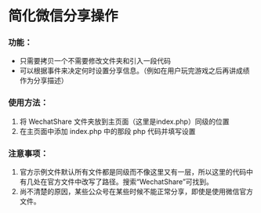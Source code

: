 # 简化微信分享操作

### 功能：
* 只需要拷贝一个不需要修改文件夹和引入一段代码
* 可以根据事件来决定何时设置分享信息。（例如在用户玩完游戏之后再讲成绩作为分享描述）

### 使用方法：
1. 将 WechatShare 文件夹放到主页面（这里是index.php）同级的位置
2. 在主页面中添加 index.php 中的那段 php 代码并填写设置

### 注意事项：
1. 官方示例文件默认所有文件都是同级而不像这里又有一层，所以这里的代码中有几处在官方文件中改写了路径。搜索“WechatShare”可找到。
2. 尚不清楚的原因，某些公众号在某些时候不能正常分享，即使是使用微信官方文件。


